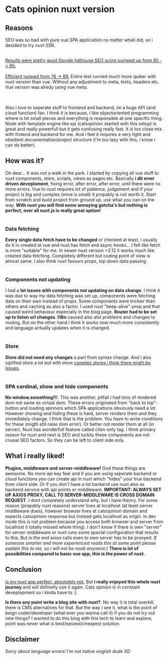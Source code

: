 # Cats opinion nuxt version

## Reasons 

SEO was so bad with pure vue SPA application no matter whati did, so i desided to try nuxt SSR. 
<br><br>

<u>Results were pretty good Google ligthouse SEO score pumped up from 85 -> 95.</u><br><br>
<u>Efficient jumped from 76 -> 89.</u>
Entire test runned much more quiker with nuxt version than vue.
Without any adjustment to meta, texts, headers etc. Vue version was alredy using vue meta.

<br><br>
Also i love to seperate stuff to frontend and backend, im a huge API (and cloud function) fan. I think it is because, i like objectoriented programming where is lot small pieces and everything is responsible at one specific thing. Node with template engine like ejs (catsopinion started with this setup) is great and really powerfull but it gets confusing really fast. It is too close mix with frotend and backend for me. And i feel it requires a very tight and obedient documentation/project structure (i'm too lazy with this, i know i can do better). 

## How was it?

Oh dear... It was not a walk in the park. I started by copying all vue stuff to nuxt components, store, scripts, views as pages etc. Basically **i dit error driven deveploment**, fixing error, after error, after error, until there were no more errors. Vue to nuxt requires lot of patience, judgement and if your project is big and complex (mine is small) it propably is not worth it. Start from scratch and build project from ground up, use what you can on the way. **With nuxt you will find some annoying gotcha's but nothing is perfect, over all nuxt.js is really great option!**
<br><br>

### Data fetching

**Every single data fetch have to be changed** or checked at least, i usually do it in created at vue and nuxt has fetch and async hooks...
I felt like fetch is more "suitable" for me. In newer nuxt version >2.12 it works much like created data fetching. Completely different but coding point of view is almost same.
I also think nuxt favours props, top down data passing. 
<br><br>

### Components not updating

I had a **lot issues with components not updating on data change**. I think it was due to way my data fetching was set up, components were fetching data on their own instead of props. Some components were trickier than others and caching as also a factor. I used nuxt "keep-alive"-prop and that caused weird behaviour especially in the blog page. **Router had to be set up to listen url changes**. **I18n** caused also alot problems and changes to routing.  But on the other hand i think it works now much more consistently and language actually updates when it is changed.
<br><br>

### Store

**Store did not need any changes** a part from syntax change. And i also siplified store a lot but with more <u>complex stores i think there migth be issues.</u>
<br><br>

### SPA cardinal, show and hide components

**No window.something!!!**. This was another, pitfall i had tons of rendered dom not same as virtual dom. These errors originated from "back to top"-button and loading spinners which SPA applications obviously need a lot. However showing and hiding these is hard, server renders them and they immediately change. I think that is the problem. You have to write conditions for these (migth still raise dom error). Or better not render them at all (in server). Nuxt has wonderfull feature called clien-only tag. I think primary reason for nuxt and next is SEO and luckily these components are not crusial SEO factors. So they can be left to client side only.

## What i really liked!

**Plugins, middleware and server-middleware!** God these things are awesome. No more api key fear and if you are using seperate backend or cloud functions you can create api in nuxt which "hides" your true backend from client side. Or if you don't have a lot backend use nuxt also as backend service with api points or middleware. **IMPORTANT: ALWAYS SET UP AXIOS PROXY, CALL TO SERVER-MIDDLEWARE IS CROSS DOMAIN REQUEST**. I dont completely understand why, but i have theory. For some reason (propably nuxt reasons) server lives at localhost (at least server middleware does), however browser lives at catsopinion domain and expects catsopinion response but instead gets localhost as origin. In dev mode this is not problem because you access both browser and server from localhost (i totally missed whole thing). I don't know if there is own "server" for server middleware or nuxt runs some special configuration that results to this. But in the end axios calls even to own server has to be proxyed. *If someone smarter and more experienced reads this at some point please explain this to me, so i will not be noob anymore:)* **There is lot of possibilities compared to basic vue app, this is the power of nuxt.** 

## Conclusion

<u>Is my nuxt app perfect, absolutely not.</u> But **i really enjoyed this whole nuxt journey** and will definetly use it again. Cats opinion is in constant deveplopment so i kinda have to :). 

**Is there any point write a blog site with nuxt?**. No way it is total overkill, there is CMS alternatives for that. But the way i see it, what is the point of beign coder/developer (what ever you wanna call it) if you do not try out new things? I wanted to do this blog with this tech to learn and explore, point was never what is best/easiest/cheapest solution.  

## Disclaimer
*Sorry about language errors! I'm not native english dude XD*







